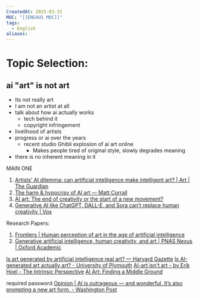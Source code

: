 ```yaml
---
CreatedAt: 2025-03-31
MOC: "[[ENG4U1 MOC]]"
tags:
  - English
aliases:
---
```

# Topic Selection:
## ai "art" is not art
- Its not really art
- I am not an artist at all
- talk about how ai actually works
	- tech behind it
	-  copyright infringement
- livelihood of artists
- progress or ai over the years
	- recent studio Ghibli explosion of ai art online
		- Makes people tired of original style, slowly degrades meaning
- there is no inherent meaning in it 

MAIN ONE
1. [Artists’ AI dilemma: can artificial intelligence make intelligent art? \| Art \| The Guardian](https://www.theguardian.com/artanddesign/2024/apr/08/artists-ai-dilemma-can-artificial-intelligence-make-intelligent-art)
2. [The harm & hypocrisy of AI art — Matt Corrall](https://www.corralldesign.com/writing/ai-harm-hypocrisy)
3. [AI art: The end of creativity or the start of a new movement?](https://www.bbc.com/future/article/20241018-ai-art-the-end-of-creativity-or-a-new-movement)
4. [Generative AI like ChatGPT, DALL-E, and Sora can’t replace human creativity \| Vox](https://www.vox.com/culture/351041/ai-art-chatgpt-dall-e-sora-suno-human-creativity)

Research Papers:
1. [Frontiers \| Human perception of art in the age of artificial intelligence](https://www.frontiersin.org/journals/psychology/articles/10.3389/fpsyg.2024.1497469/full)
2. [Generative artificial intelligence, human creativity, and art \| PNAS Nexus \| Oxford Academic](https://academic.oup.com/pnasnexus/article/3/3/pgae052/7618478)

[Is art generated by artificial intelligence real art? — Harvard Gazette](https://news.harvard.edu/gazette/story/2023/08/is-art-generated-by-artificial-intelligence-real-art/)
[Is AI-generated art actually art? - University of Plymouth](https://www.plymouth.ac.uk/discover/is-ai-generated-art-actually-art)
[AI-art isn't art - by Erik Hoel - The Intrinsic Perspective](https://www.theintrinsicperspective.com/p/ai-art-isnt-art)
[AI Art: Finding a Middle Ground](https://stanforddaily.com/2025/02/17/ai-art-finding-a-middle-ground/)

required password [Opinion \| AI is outrageous — and wonderful. It’s also prompting a new art form. - Washington Post](https://www.washingtonpost.com/opinions/interactive/2024/ai-image-generation-art-innovation-issue/)